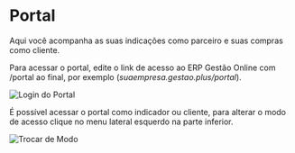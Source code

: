 # Portal

Aqui você acompanha as suas indicações como parceiro e suas compras como cliente.

Para acessar o portal, edite o link de acesso ao ERP Gestão Online com /portal ao final, por exemplo \(_suaempresa.gestao.plus/portal_\).

![Login do Portal](https://github.com/Gestao-Online/public-docs/tree/5cbf2bc054bdd64cfb7b8e1d014da0614f6fc832/ERP/assets/portal/2_portal.png)

É possível acessar o portal como indicador ou cliente, para alterar o modo de acesso clique no menu lateral esquerdo na parte inferior.

![Trocar de Modo](https://github.com/Gestao-Online/public-docs/tree/5cbf2bc054bdd64cfb7b8e1d014da0614f6fc832/ERP/assets/portal/1_portal.png)

